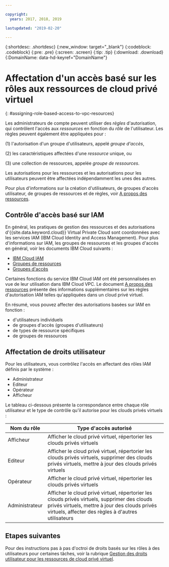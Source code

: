 ```yaml
---

copyright:
  years: 2017, 2018, 2019

lastupdated: "2019-02-20"

---
```


{:shortdesc: .shortdesc}
{:new_window: target="_blank"}
{:codeblock: .codeblock}
{:pre: .pre}
{:screen: .screen}
{:tip: .tip}
{:download: .download}
{:DomainName: data-hd-keyref="DomainName"}

# Affectation d'un accès basé sur les rôles aux ressources de cloud privé virtuel 
{: #assigning-role-based-access-to-vpc-resources}

Les administrateurs de compte peuvent utiliser des _règles_ d'autorisation, qui contrôlent l'accès aux _ressources_ en fonction du _rôle_ de l'utilisateur. Les règles peuvent également être appliquées pour : 

(1) l'autorisation d'un groupe d'utilisateurs, appelé _groupe d'accès_,

(2) les caractéristiques affectées d'une _ressource_ unique, ou

(3) une collection de ressources, appelée _groupe de ressources_.

Les autorisations pour les ressources et les autorisations pour les utilisateurs peuvent être affectées indépendamment les unes des autres. 

Pour plus d'informations sur la création d'utilisateurs, de groupes d'accès utilisateur, de groupes de ressources et de règles, voir [A propos des ressources](/docs/infrastructure/vpc?topic=vpc-about-vpc-infrastructure-resources).

## Contrôle d'accès basé sur IAM 

En général, les pratiques de gestion des ressources et des autorisations d'{{site.data.keyword.cloud}} Virtual Private Cloud sont coordonnées avec les services IAM (IBM Cloud Identity and Access Management). Pour plus d'informations sur IAM, les groupes de ressources et les groupes d'accès en général, voir les documents IBM Cloud suivants : 

* [IBM Cloud IAM](https://{DomainName}/docs/iam/quickstart.html#getstarted)
* [Groupes de ressources](https://{DomainName}/docs/overview/resource-groups.html#whatis)
* [Groupes d'accès](https://{DomainName}/docs/overview/manageaccess.html#cloudaccess)

Certaines fonctions du service IBM Cloud IAM ont été personnalisées en vue de leur utilisation dans IBM Cloud VPC. Le document [A propos des ressources](/docs/infrastructure/vpc?topic=vpc-about-vpc-infrastructure-resources) présente des informations supplémentaires sur les règles d'autorisation IAM telles qu'appliquées dans un cloud privé virtuel. 

En résumé, vous pouvez affecter des autorisations basées sur IAM en fonction : 

* d'utilisateurs individuels 
* de groupes d'accès (groupes d'utilisateurs) 
* de types de ressource spécifiques 
* de groupes de ressources 

## Affectation de droits utilisateur 

Pour les utilisateurs, vous contrôlez l'accès en affectant des rôles IAM définis par le système : 

* Administrateur
* Editeur 
* Opérateur 
* Afficheur 

Le tableau ci-dessous présente la correspondance entre chaque rôle utilisateur et le type de contrôle qu'il autorise pour les clouds privés virtuels : 

| Nom du rôle | Type d'accès autorisé  |
|-----------|-------------------------|
| Afficheur | Afficher le cloud privé virtuel, répertorier les clouds privés virtuels |
| Editeur | Afficher le cloud privé virtuel, répertorier les clouds privés virtuels, supprimer des clouds privés virtuels, mettre à jour des clouds privés virtuels |
| Opérateur | Afficher le cloud privé virtuel, répertorier les clouds privés virtuels |
| Administrateur | Afficher le cloud privé virtuel, répertorier les clouds privés virtuels, supprimer des clouds privés virtuels, mettre à jour des clouds privés virtuels, affecter des règles à d'autres utilisateurs |


## Etapes suivantes

Pour des instructions pas à pas d'octroi de droits basés sur les rôles à des utilisateurs pour certaines tâches, voir la rubrique [Gestion des droits utilisateur pour les ressources de cloud privé virtuel](/docs/infrastructure/vpc?topic=vpc-managing-user-permissions-for-vpc-resources). 
